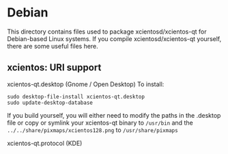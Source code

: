 
Debian
====================
This directory contains files used to package xcientosd/xcientos-qt
for Debian-based Linux systems. If you compile xcientosd/xcientos-qt yourself, there are some useful files here.

## xcientos: URI support ##


xcientos-qt.desktop  (Gnome / Open Desktop)
To install:

	sudo desktop-file-install xcientos-qt.desktop
	sudo update-desktop-database

If you build yourself, you will either need to modify the paths in
the .desktop file or copy or symlink your xcientos-qt binary to `/usr/bin`
and the `../../share/pixmaps/xcientos128.png` to `/usr/share/pixmaps`

xcientos-qt.protocol (KDE)

